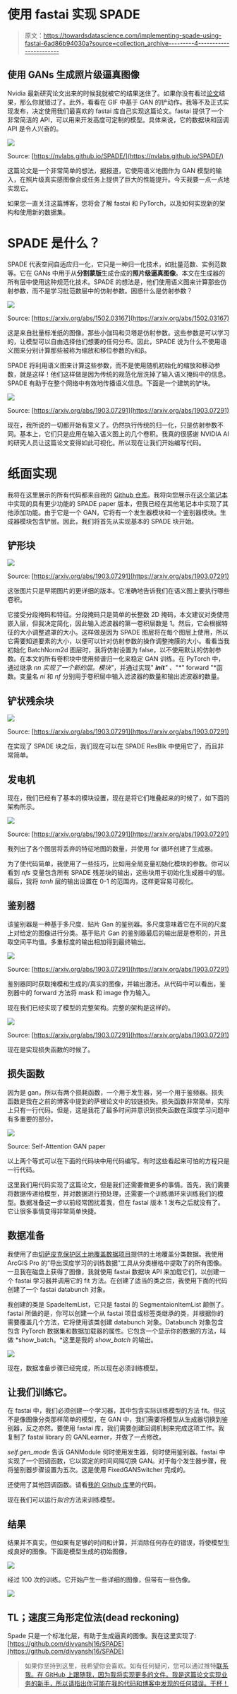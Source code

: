 # 使用 fastai 实现 SPADE

> 原文：<https://towardsdatascience.com/implementing-spade-using-fastai-6ad86b94030a?source=collection_archive---------4----------------------->

## 使用 GANs 生成照片级逼真图像

Nvidia 最新研究论文出来的时候我就被它的结果迷住了。如果你没有看过[论文](https://arxiv.org/abs/1903.07291)结果，那么你就错过了。此外，看看在 GIF 中基于 GAN 的铲动作。我等不及正式实现发布，决定使用我们最喜欢的 fastai 库自己实现这篇论文。fastai 提供了一个非常简洁的 API，可以用来开发高度可定制的模型。具体来说，它的数据块和回调 API 是令人兴奋的。

![](img/4ee66048b415ab9085a263a84a509ddc.png)

Source: [https://nvlabs.github.io/SPADE/](https://nvlabs.github.io/SPADE/)

这篇论文是一个非常简单的想法，据报道，它使用语义地图作为 GAN 模型的输入，在照片级真实感图像合成任务上提供了巨大的性能提升。今天我要一点一点地实现它。

如果您一直关注这篇博客，您将会了解 fastai 和 PyTorch，以及如何实现新的架构和使用新的数据集。

# SPADE 是什么？

SPADE 代表空间自适应归一化，它只是一种归一化技术，如批量范数、实例范数等。它在 GANs 中用于从**分割蒙版**生成合成的**照片级逼真图像**。本文在生成器的所有层中使用这种规范化技术。SPADE 的想法是，他们使用语义图来计算那些仿射参数，而不是学习批范数层中的仿射参数。困惑什么是仿射参数？

![](img/243e03f2c0856f89f16422db7fd94ede.png)

Source: [https://arxiv.org/abs/1502.03167](https://arxiv.org/abs/1502.03167)

这是来自批量标准纸的图像。那些小伽玛和贝塔是仿射参数。这些参数是可以学习的，让模型可以自由选择他们想要的任何分布。因此，SPADE 说为什么不使用语义图来分别计算那些被称为缩放和移位参数的γ和β。

SPADE 将利用语义图来计算这些参数，而不是使用随机初始化的缩放和移动参数，就是这样！他们这样做是因为传统的规范化层洗掉了输入语义掩码中的信息。SPADE 有助于在整个网络中有效地传播语义信息。下面是一个建筑的铲块。

![](img/edaa3c8619cbf3acefdf4cec652852c9.png)

Source: [https://arxiv.org/abs/1903.07291](https://arxiv.org/abs/1903.07291)

现在，我所说的一切都开始有意义了。仍然执行传统的归一化，只是仿射参数不同。基本上，它们只是应用在输入语义图上的几个卷积。我真的很感谢 NVIDIA AI 的研究人员让这篇论文变得如此可视化。所以现在让我们开始编写代码。

# 纸面实现

我将在这里展示的所有代码都来自我的 [Github 仓库](https://github.com/divyanshj16/spade)。我将向您展示在[这个笔记本](https://github.com/divyanshj16/SPADE/blob/master/SPADE-without-feature-matching-loss.ipynb)中实现的具有更少功能的 SPADE paper 版本，但我已经在其他笔记本中实现了其他添加功能。由于它是一个 GAN，它将有一个发生器模块和一个鉴别器模块。生成器模块包含铲层。因此，我们将首先从实现基本的 SPADE 块开始。

## 铲形块

![](img/a5753ca0462d6603d7a8ffec07791ef8.png)

Source: [https://arxiv.org/abs/1903.07291](https://arxiv.org/abs/1903.07291)

这张图片只是早期图片的更详细的版本。它准确地告诉我们在语义图上要执行哪些卷积。

它接受分段掩码和特征。分段掩码只是简单的长整数 2D 掩码，本文建议对类使用嵌入层，但我决定简化，因此输入滤波器的第一卷积层数是 1。然后，它会根据特征的大小调整遮罩的大小。这样做是因为 SPADE 图层将在每个图层上使用，所以它需要知道要素的大小，以便可以针对仿射参数的操作调整掩膜的大小。看看当我初始化 BatchNorm2d 图层时，我将仿射设置为 false，以不使用默认的仿射参数。在本文的所有卷积块中使用频谱归一化来稳定 GAN 训练。在 PyTorch 中，通过继承 *nn 实现了一个新的层。模块"*，并通过实现" *__init__"* 、"*" forward "*函数。变量名 *ni* 和 *nf* 分别用于卷积层中输入滤波器的数量和输出滤波器的数量。

## 铲状残余块

![](img/11784e1c1555cd5f17e9023ef359925d.png)

Source: [https://arxiv.org/abs/1903.07291](https://arxiv.org/abs/1903.07291)

在实现了 SPADE 块之后，我们现在可以在 SPADE ResBlk 中使用它了，而且非常简单。

## 发电机

现在，我们已经有了基本的模块设置，现在是将它们堆叠起来的时候了，如下面的架构所示。

![](img/9737f247a3ecab03129e6064c91d1170.png)

Source: [https://arxiv.org/abs/1903.07291](https://arxiv.org/abs/1903.07291)

我列出了各个图层将丢弃的特征地图的数量，并使用 for 循环创建了生成器。

为了使代码简单，我使用了一些技巧，比如用全局变量初始化模块的参数。你可以看到 *nfs* 变量包含所有 SPADE 残差块的输出，这些块用于初始化生成器中的层。最后，我将 *tanh* 层的输出设置在 0-1 的范围内，这样更容易可视化。

## 鉴别器

该鉴别器是一种基于多尺度、贴片 Gan 的鉴别器。多尺度意味着它在不同的尺度上对给定的图像进行分类。基于贴片 Gan 的鉴别器最后的输出层是卷积的，并且取空间平均值。多重标度的输出相加得到最终输出。

![](img/a2a2b1795fb5e02c0ebeb89079273b03.png)

Source: [https://arxiv.org/abs/1903.07291](https://arxiv.org/abs/1903.07291)

鉴别器同时获取掩模和生成的/真实的图像，并输出激活。从代码中可以看出，鉴别器中的 forward 方法将 mask 和 image 作为输入。

现在我们已经实现了模型的完整架构。完整的架构是这样的。

![](img/9d22e4f5b9b67790689c60c2a541451a.png)

Source: [https://arxiv.org/abs/1903.07291](https://arxiv.org/abs/1903.07291)

现在是实现损失函数的时候了。

## 损失函数

因为是 gan，所以有两个损耗函数，一个用于发生器，另一个用于鉴频器。损失函数是我在之前的博客中提到的萨根论文中的铰链损失。损失函数非常简单，实际上只有一行代码。但是，这是我花了最多时间并意识到损失函数在深度学习问题中有多重要的部分。

![](img/5ab9e3102a7375b95014b77430cdacca.png)

Source: Self-Attention GAN paper

以上两个等式可以在下面的代码块中用代码编写。有时这些看起来可怕的方程只是一行代码。

这里我们用代码实现了这篇论文，但是我们还需要做更多的事情。首先，我们需要将数据传递给模型，并对数据进行预处理，还需要一个训练循环来训练我们的模型。数据准备这一步以前经常困扰着我，但在 fastai 版本 1 发布之后就没有了。它让很多事情变得非常简单快捷。

## 数据准备

我使用了由[切萨皮克保护区土地覆盖数据项目](https://chesapeakeconservancy.org/conservation-innovation-center/high-resolution-data/land-cover-data-project/)提供的土地覆盖分类数据。我使用 ArcGIS Pro 的“导出深度学习的训练数据”工具从分类栅格中提取了的所有图像。一旦我在磁盘上获得了图像，我就使用 fastai 数据块 API 来加载它们，以创建一个 fastai 学习器并调用它的 fit 方法。在创建了适当的类之后，我使用下面的代码创建了一个 fastai databunch 对象。

我创建的类是 SpadeItemList，它只是 fastai 的 SegmentaionItemList 颠倒了。fastai 所做的是，你可以创建一个从 fastai 项目或标签类继承的类，并根据你的需要覆盖几个方法，它将使用该类创建 databunch 对象。Databunch 对象包含包含 PyTorch 数据集和数据加载器的属性。它包含一个显示你的数据的方法，叫做 *show_batch。*这里是我的 *show_batch* 的输出。

![](img/7acacb75dfcb0dd4feb67ae7c1374e03.png)

现在，数据准备步骤已经完成，所以现在必须训练模型。

## 让我们训练它。

在 fastai 中，我们必须创建一个学习器，其中包含实际训练模型的方法 fit。但这不是像图像分类那样简单的模型，在 GAN 中，我们需要将模型从生成器切换到鉴别器，反之亦然。要使用 fastai 库，我们需要创建回调机制来完成这项工作。我复制了 fastai library 的 GANLearner，并做了一点修改。

*self.gen_mode* 告诉 GANModule 何时使用发生器，何时使用鉴别器。fastai 中实现了一个回调函数，它以固定的时间间隔切换 GAN。对于每个发生器步骤，我将鉴别器步骤设置为五次。这是使用 FixedGANSwitcher 完成的。

还使用了其他回调函数。请看[我的 Github 库](https://github.com/divyanshj16/SPADE)里的代码。

现在我们可以运行*拟合*方法来训练模型。

## 结果

结果并不真实，但如果有足够的时间和计算，并消除任何存在的错误，将使模型生成良好的图像。下面是模型生成的初始图像。

![](img/db4b6ec45363f5a912186751d414203f.png)

经过 100 次的训练。它开始产生一些详细的图像，但带有一些伪像。

![](img/6d9ea4ea369b83a75d3d1b55835c5f7d.png)

## TL；速度三角形定位法(dead reckoning)

Spade 只是一个标准化层，有助于生成逼真的图像。我在这里实现了:[https://github.com/divyanshj16/SPADE](https://github.com/divyanshj16/SPADE)

> 如果你坚持到这里，我希望你会喜欢。如有任何疑问，您可以通过推特[联系我。在 GitHub 上跟随我，因为我将实现更多的文件。我是这篇论文实现业务的新手，所以请指出你可能在我的代码和博客中发现的任何错误。干杯！](https://twitter.com/divyanshjha)